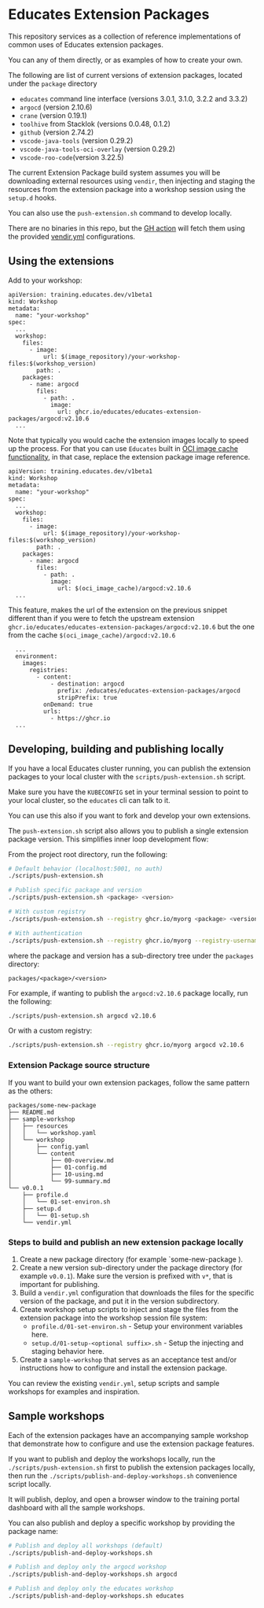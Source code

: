 # Educates Extension Packages

This repository services as a collection of reference implementations of common
uses of Educates extension packages.

You can any of them directly,
or as examples of how to create your own.

The following are list of current versions of extension packages,
located under the `package` directory

- `educates` command line interface (versions 3.0.1, 3.1.0, 3.2.2 and 3.3.2)
- `argocd` (version 2.10.6)
- `crane` (version 0.19.1)
- `toolhive` from Stacklok (versions 0.0.48, 0.1.2)
- `github` (version 2.74.2)
- `vscode-java-tools` (version 0.29.2)
- `vscode-java-tools-oci-overlay` (version 0.29.2)
- `vscode-roo-code`(version 3.22.5)

The current Extension Package build system assumes you will be downloading external
resources using `vendir`, then injecting and staging the resources from the extension package
into a workshop session using the `setup.d` hooks.

You can also use the `push-extension.sh` command to develop locally.

There are no binaries in this repo, but the [GH action](.github/workflows/publish-packages.yaml) will fetch them using
the provided [vendir.yml](./vendir.yml) configurations.

## Using the extensions

Add to your workshop:

```
apiVersion: training.educates.dev/v1beta1
kind: Workshop
metadata:
  name: "your-workshop"
spec:
  ...
  workshop:
    files:
      - image:
          url: $(image_repository)/your-workshop-files:$(workshop_version)
        path: .
    packages:
      - name: argocd
        files:
          - path: .
            image:
              url: ghcr.io/educates/educates-extension-packages/argocd:v2.10.6
  ...
```

Note that typically you would cache the extension images locally to speed up the process. For that you can use `Educates`
built in [OCI image cache functionality](https://docs.educates.dev/custom-resources/workshop-definition#shared-oci-image-cache),
in that case, replace the extension package image reference.

```
apiVersion: training.educates.dev/v1beta1
kind: Workshop
metadata:
  name: "your-workshop"
spec:
  ...
  workshop:
    files:
      - image:
          url: $(image_repository)/your-workshop-files:$(workshop_version)
        path: .
    packages:
      - name: argocd
        files:
          - path: .
            image:
              url: $(oci_image_cache)/argocd:v2.10.6
  ...
```

This feature, makes the url of the extension on the previous snippet different than if you were to fetch the upstream
extension `ghcr.io/educates/educates-extension-packages/argocd:v2.10.6` but the one from the cache `$(oci_image_cache)/argocd:v2.10.6`

```
  ...
  environment:
    images:
      registries:
        - content:
            - destination: argocd
              prefix: /educates/educates-extension-packages/argocd
              stripPrefix: true
          onDemand: true
          urls:
            - https://ghcr.io
  ...
```

## Developing, building and publishing locally

If you have a local Educates cluster running,
you can publish the extension packages to your local cluster with the
`scripts/push-extension.sh` script.

Make sure you have the `KUBECONFIG` set in your terminal session to point to your local cluster,
so the `educates` cli can talk to it.

You can use this also if you want to fork and develop your own extensions.

The `push-extension.sh` script also allows you to publish a single extension package version.
This simplifies inner loop development flow:

From the project root directory, run the following:

```bash
# Default behavior (localhost:5001, no auth)
./scripts/push-extension.sh

# Publish specific package and version
./scripts/push-extension.sh <package> <version>

# With custom registry
./scripts/push-extension.sh --registry ghcr.io/myorg <package> <version>

# With authentication
./scripts/push-extension.sh --registry ghcr.io/myorg --registry-username myuser --registry-password mypass <package> <version>
```

where the package and version has a sub-directory tree under the `packages` directory:

`packages/<package>/<version>`

For example, if wanting to publish the `argocd:v2.10.6` package locally, run the following:

```bash
./scripts/push-extension.sh argocd v2.10.6
```

Or with a custom registry:

```bash
./scripts/push-extension.sh --registry ghcr.io/myorg argocd v2.10.6
```

### Extension Package source structure

If you want to build your own extension packages,
follow the same pattern as the others:

```no-highlight
packages/some-new-package
├── README.md
├── sample-workshop
│   ├── resources
│   │   └── workshop.yaml
│   └── workshop
│       ├── config.yaml
│       └── content
│           ├── 00-overview.md
│           ├── 01-config.md
│           ├── 10-using.md
│           └── 99-summary.md
└── v0.0.1
    ├── profile.d
    │   └── 01-set-environ.sh
    ├── setup.d
    │   └── 01-setup.sh
    └── vendir.yml
  ```

### Steps to build and publish an new extension package locally

1.  Create a new package directory (for example `some-new-package ).
2.  Create a new version sub-directory under the package directory (for example `v0.0.1`).
    Make sure the version is prefixed with `v*`, that is important for publishing.
3.  Build a `vendir.yml` configuration that downloads the files for the specific version
    of the package, and put it in the version subdirectory.
4.  Create workshop setup scripts to inject and stage the files from the extension package
    into the workshop session file system:
    - `profile.d/01-set-environ.sh` - Setup your environment variables here.
    - `setup.d/01-setup-<optional suffix>.sh` - Setup the injecting and staging behavior here.
5.  Create a `sample-workshop` that serves as an acceptance test and/or instructions how
    to configure and install the extension package.

You can review the existing `vendir.yml`, setup scripts and sample workshops for examples and inspiration.

## Sample workshops

Each of the extension packages have an accompanying sample workshop
that demonstrate how to configure and use the extension package features.

If you want to publish and deploy the workshops locally,
run the `./scripts/push-extension.sh` first to publish the extension packages locally,
then run the `./scripts/publish-and-deploy-workshops.sh` convenience script locally.

It will publish, deploy, and open a browser window to the training portal dashboard
with all the sample workshops.

You can also publish and deploy a specific workshop by providing the package name:

```bash
# Publish and deploy all workshops (default)
./scripts/publish-and-deploy-workshops.sh

# Publish and deploy only the argocd workshop
./scripts/publish-and-deploy-workshops.sh argocd

# Publish and deploy only the educates workshop
./scripts/publish-and-deploy-workshops.sh educates
```
